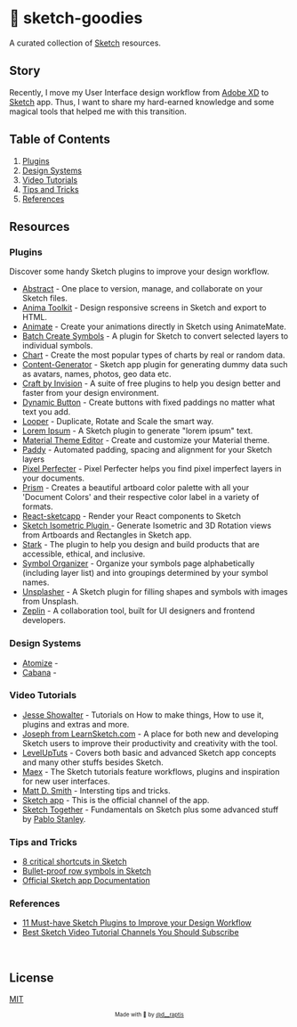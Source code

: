 # 💎 sketch-goodies
A curated collection of [Sketch](https://www.sketchapp.com/) resources.

Story 
-----
Recently, I move my User Interface design workflow from [Adobe XD](https://www.adobe.com/gr_en/products/xd.html) to [Sketch](https://www.sketchapp.com/) app. Thus, I want to share my hard-earned knowledge and some magical tools that helped me with this transition.

Table of Contents
-----------------

1. [Plugins](#plugins)
2. [Design Systems](#design-systems)
3. [Video Tutorials](#video-tutorials)
4. [Tips and Tricks](#tips-and-tricks)
5. [References](#references)

Resources
---------

### Plugins
Discover some handy Sketch plugins to improve your design workflow.

- [Abstract](https://www.goabstract.com/) - One place to version, manage, and collaborate on your Sketch files.
- [Anima Toolkit](https://animaapp.github.io/) - Design responsive screens in Sketch and export to HTML.
- [Animate](http://animatemate.com/) - Create your animations directly in Sketch using AnimateMate.
- [Batch Create Symbols](https://github.com/demersdesigns/sketch-batch-create-symbols) - A plugin for Sketch to convert selected layers to individual symbols.
- [Chart](https://github.com/pavelkuligin/chart) - Create the most popular types of charts by real or random data.
- [Content-Generator](https://github.com/timuric/Content-generator-sketch-plugin) - Sketch app plugin for generating dummy data such as avatars, names, photos, geo data etc.
- [Craft by Invision](https://www.invisionapp.com/craft) - A suite of free plugins to help you design better and faster from your design environment.
- [Dynamic Button](https://github.com/ddwht/sketch-dynamic-button) - Create buttons with fixed paddings no matter what text you add.
- [Looper](http://sureskumar.com/looper/) - Duplicate, Rotate and Scale the smart way.
- [Lorem Ipsum](https://github.com/whoisryosuke/sketch-lorem-ipsum-2017) - A Sketch plugin to generate "lorem ipsum" text.
- [Material Theme Editor](https://material.io/tools/theme-editor/) - Create and customize your Material theme.
- [Paddy](https://github.com/DWilliames/paddy-sketch-plugin) - Automated padding, spacing and alignment for your Sketch layers
- [Pixel Perfecter](https://github.com/swiadek/pixel-perfecter-sketch-plugin) - Pixel Perfecter helps you find pixel imperfect layers in your documents.
- [Prism](https://github.com/ment-mx/Prism) - Creates a beautiful artboard color palette with all your 'Document Colors' and their respective color label in a variety of formats.
- [React-sketcapp](http://airbnb.io/react-sketchapp/) - Render your React components to Sketch
- [Sketch Isometric Plugin ](https://github.com/sureskumar/sketch-isometric?ref=fordesignrs) - Generate Isometric and 3D Rotation views from Artboards and Rectangles in Sketch app.
- [Stark](https://www.getstark.co/) - The plugin to help you design and build products that are accessible, ethical, and inclusive.
- [Symbol Organizer](https://github.com/sonburn/symbol-organizer) - Organize your symbols page alphabetically (including layer list) and into groupings determined by your symbol names.
- [Unsplasher](https://github.com/perrysmotors/sketch-unsplasher) - A Sketch plugin for filling shapes and symbols with images from Unsplash.
- [Zeplin](https://zeplin.io/) - A collaboration tool, built for UI designers and frontend developers.

### Design Systems

- [Atomize](http://atomizedesign.com) -
- [Cabana](https://cabanadesignsystem.com/) -

### Video Tutorials

- [Jesse Showalter](https://www.youtube.com/playlist?list=PLrtjkLnNjGHuH00MTdjQGlAt6Gcm5oFDP) - Tutorials on How to make things, How to use it, plugins and extras and more.
- [Joseph from LearnSketch.com](https://www.youtube.com/user/learnsketch) - A place for both new and developing Sketch users to improve their productivity and creativity with the tool. 
- [LevelUpTuts](https://www.youtube.com/user/LevelUpTuts/playlists?sort=dd&shelf_id=9&view=50) - Covers both basic and advanced Sketch app concepts and many other stuffs besides Sketch.
- [Maex](https://www.youtube.com/playlist?list=PLgwNtYvZGv9Q_rH5RVWYE20dcp4_MLhX_) - The Sketch tutorials feature workflows, plugins and inspiration for new user interfaces.
- [Matt D. Smith](https://www.youtube.com/playlist?list=PLRH-iQQ3liameZu6Do8mYJdm-zCLymXJ1) - Intersting tips and tricks.
- [Sketch app](https://www.youtube.com/channel/UC-1eTnnUmKJ8yEa1nCnAGpw) - This is the official channel of the app.
- [Sketch Together](https://www.youtube.com/playlist?list=PLWlUJU11tp4fEXI8deWhBQAHDv9R23WHB) - Fundamentals on Sketch plus some advanced stuff by [Pablo Stanley](https://www.pablostanley.com/).

### Tips and Tricks

- [8 critical shortcuts in Sketch](https://www.invisionapp.com/inside-design/8-critical-shortcuts-in-sketch/)
- [Bullet-proof row symbols in Sketch](https://medium.com/deliveroo-design/bullet-proof-rows-d185f7ad3a85?ref=fordesignrs)
- [Official Sketch app Documentation](https://www.sketch.com/docs/)

### References
- [11 Must-have Sketch Plugins to Improve your Design Workflow](https://medium.com/sketch-app-sources/11-must-have-sketch-plugins-to-improve-your-design-workflow-a4c752e3a036)
- [Best Sketch Video Tutorial Channels You Should Subscribe](https://medium.com/introcept-hub/best-sketch-video-tutorial-channels-you-should-subscribe-27e007243864)

&nbsp;

License
-------
[MIT](https://en.wikipedia.org/wiki/MIT_License)

<p align="center">
<sub><sup>Made with 🤘 by <a href="https://twitter.com/d__raptis">@d__raptis</a></sup></sub>
</p>
